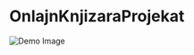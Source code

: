 # OnlajnKnjizaraProjekat

![Demo Image](https://github.com/isak007/OnlajnKnjizaraProjekat/tree/master/owp-wd-knjizara2/Knjizara-Demo-Slika.PNG)
